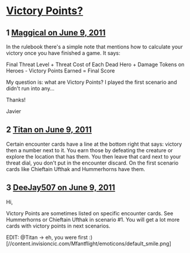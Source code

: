 # [Victory Points?](https://community.fantasyflightgames.com/topic/48131-victory-points/)

## 1 [Maggical on June 9, 2011](https://community.fantasyflightgames.com/topic/48131-victory-points/?do=findComment&comment=482851)

In the rulebook there's a simple note that mentions how to calculate your victory once you have finished a game. It says:

Final Threat Level + Threat Cost of Each Dead Hero + Damage Tokens on Heroes - Victory Points Earned = Final Score

My question is: what are Victory Points? I played the first scenario and didn't run into any...

Thanks!

Javier

## 2 [Titan on June 9, 2011](https://community.fantasyflightgames.com/topic/48131-victory-points/?do=findComment&comment=482858)

Certain encounter cards have a line at the bottom right that says: victory then a number next to it. You earn those by defeating the creature or explore the location that has them. You then leave that card next to your threat dial, you don't put in the encounter discard. On the first scenario cards like Chieftain Ufthak and Hummerhorns have them. 

## 3 [DeeJay507 on June 9, 2011](https://community.fantasyflightgames.com/topic/48131-victory-points/?do=findComment&comment=482863)

Hi,

Victory Points are sometimes listed on specific encounter cards. See Hummerhorns or Chieftain Ufthak in scenario #1. You will get a lot more cards with victory points in next scenarios.

EDIT: @Titan -> eh, you were first :) [//content.invisioncic.com/Mfantflight/emoticons/default_smile.png]

